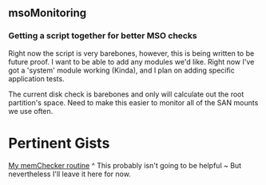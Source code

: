 ## msoMonitoring
### Getting a script together for better MSO checks

Right now the script is very barebones, however, this is being written to be future proof.  I want to be able to add any modules we'd like.  Right now I've got a 'system' module working (Kinda), and I plan on adding specific application tests.  


The current disk check is barebones and only will calculate out the root partition's space.  Need to make this easier to monitor all of the SAN mounts we use often.  



# Pertinent Gists

[My memChecker routine](https://gist.github.com/mmillerlevels/0e0399608e6e35c928ca23da59a0c486)
^ This probably isn't going to be helpful ~ But nevertheless I'll leave it here for now.
